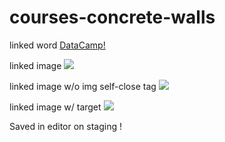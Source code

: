# courses-concrete-walls

linked word
<a href="https://datacamp.com">DataCamp!</a>

linked image
<a href="https://datacamp.com"><img src="https://place-hold.it/100x50" /></a>

linked image w/o img self-close tag
<a href="https://datacamp.com"><img src="https://place-hold.it/100x50"></a>


linked image w/ target
<a href="https://datacamp.com" target="_blank"><img src="https://place-hold.it/100x50" /></a>

Saved in editor on staging !
